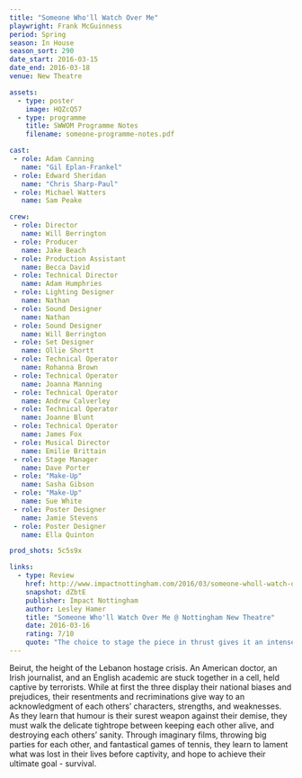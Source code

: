 ```yaml
---
title: "Someone Who'll Watch Over Me"
playwright: Frank McGuinness
period: Spring
season: In House
season_sort: 290
date_start: 2016-03-15
date_end: 2016-03-18
venue: New Theatre

assets:
  - type: poster
    image: HQZcQ57
  - type: programme
    title: SWWOM Programme Notes
    filename: someone-programme-notes.pdf

cast:
 - role: Adam Canning
   name: "Gil Eplan-Frankel"
 - role: Edward Sheridan
   name: "Chris Sharp-Paul"
 - role: Michael Watters
   name: Sam Peake

crew:
 - role: Director
   name: Will Berrington
 - role: Producer
   name: Jake Beach
 - role: Production Assistant
   name: Becca David
 - role: Technical Director
   name: Adam Humphries
 - role: Lighting Designer
   name: Nathan
 - role: Sound Designer
   name: Nathan
 - role: Sound Designer
   name: Will Berrington
 - role: Set Designer
   name: Ollie Shortt
 - role: Technical Operator
   name: Rohanna Brown
 - role: Technical Operator
   name: Joanna Manning
 - role: Technical Operator
   name: Andrew Calverley
 - role: Technical Operator
   name: Joanne Blunt
 - role: Technical Operator
   name: James Fox
 - role: Musical Director
   name: Emilie Brittain
 - role: Stage Manager
   name: Dave Porter
 - role: "Make-Up"
   name: Sasha Gibson
 - role: "Make-Up"
   name: Sue White
 - role: Poster Designer
   name: Jamie Stevens
 - role: Poster Designer
   name: Ella Quinton

prod_shots: 5c5s9x

links:
  - type: Review
    href: http://www.impactnottingham.com/2016/03/someone-wholl-watch-over-me-nottingham-new-theatre/
    snapshot: dZbtE
    publisher: Impact Nottingham
    author: Lesley Hamer
    title: "Someone Who'll Watch Over Me @ Nottingham New Theatre"
    date: 2016-03-16
    rating: 7/10
    quote: "The choice to stage the piece in thrust gives it an intensely voyeuristic dynamic, and the three actors cope well with the intimate proxemics. "
---
```


Beirut, the height of the Lebanon hostage crisis. An American doctor, an Irish journalist, and an English academic are stuck together in a cell, held captive by terrorists. While at first the three display their national biases and prejudices, their resentments and recriminations give way to an acknowledgment of each others’ characters, strengths, and weaknesses. As they learn that humour is their surest weapon against their demise, they must walk the delicate tightrope between keeping each other alive, and destroying each others’ sanity. Through imaginary films, throwing big parties for each other, and fantastical games of tennis, they learn to lament what was lost in their lives before captivity, and hope to achieve their ultimate goal - survival.
